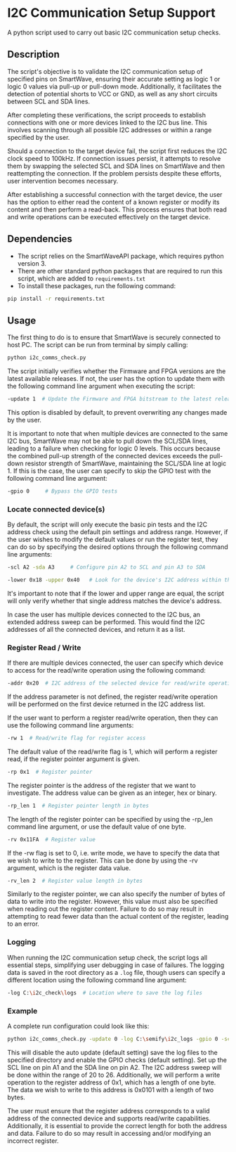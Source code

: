 # I2C Communication Setup Support
A python script used to carry out basic I2C communication setup checks.

## Description
The script's objective is to validate the I2C communication setup of specified pins on SmartWave, ensuring their accurate 
setting as logic 1 or logic 0 values via pull-up or pull-down mode. Additionally, it facilitates the detection of 
potential shorts to VCC or GND, as well as any short circuits between SCL and SDA lines.

After completing these verifications, the script proceeds to establish connections with one or more devices linked to 
the I2C bus line. This involves scanning through all possible I2C addresses or within a range specified by the user.

Should a connection to the target device fail, the script first reduces the I2C clock speed to 100kHz. 
If connection issues persist, it attempts to resolve them by swapping the selected SCL and SDA lines on SmartWave 
and then reattempting the connection. If the problem persists despite these efforts, user intervention becomes necessary.

After establishing a successful connection with the target device, the user has the option to either read the content of
a known register or modify its content and then perform a read-back. This process ensures that both read and write 
operations can be executed effectively on the target device.

## Dependencies
- The script relies on the SmartWaveAPI package, which requires python version 3.
- There are other standard python packages that are required to run this script, which are added to `requirements.txt` 
- To install these packages, run the following command:
```bash
pip install -r requirements.txt
```

## Usage
The first thing to do is to ensure that SmartWave is securely connected to host PC. 
The script can be run from terminal by simply calling:
```bash
python i2c_comms_check.py
```
The script initially verifies whether the Firmware and FPGA versions are the latest available releases. If not, the 
user has the option to update them with the following command line argument when executing the script:
```bash
-update 1  # Update the Firmware and FPGA bitstream to the latest release
```
This option is disabled by default, to prevent overwriting any changes made by the user.

It is important to note that when multiple devices are connected to the same I2C bus, SmartWave may not be able to pull 
down the SCL/SDA lines, leading to a failure when checking for logic 0 levels. This occurs because the combined pull-up 
strength of the connected devices exceeds the pull-down resistor strength of SmartWave, maintaining the SCL/SDA line at 
logic 1.
If this is the case, the user can specify to skip the GPIO test with the following command line argument:
```bash
-gpio 0     # Bypass the GPIO tests
```
### Locate connected device(s)
By default, the script will only execute the basic pin tests and the I2C address check using the default pin settings 
and address range. However, if the user wishes to modify the default values or run the register test, they can do so by 
specifying the desired options through the following command line arguments:
```bash
-scl A2 -sda A3     # Configure pin A2 to SCL and pin A3 to SDA
```
```bash
-lower 0x18 -upper 0x40   # Look for the device's I2C address within the range of 0x18 - 0x40 
```
It's important to note that if the lower and upper range are equal, the script will only verify whether that single 
address matches the device's address.

In case the user has multiple devices connected to the I2C bus, an extended address sweep can be performed.
This would find the I2C addresses of all the connected devices, and return it as a list.

### Register Read / Write
If there are multiple devices connected, the user can specify which device to access for the read/write operation using 
the following command:
```bash
-addr 0x20  # I2C address of the selected device for read/write operation
```
If the address parameter is not defined, the register read/write operation will be performed on the first device 
returned in the I2C address list.

If the user want to perform a register read/write operation, then they can use the following command line arguments:
```bash
-rw 1  # Read/write flag for register access
```
The default value of the read/write flag is 1, which will perform a register read, if the register pointer argument is given.

```bash
-rp 0x1  # Register pointer 
```
The register pointer is the address of the register that we want to investigate. The address value can be given as
an integer, hex or binary.

```bash
-rp_len 1  # Register pointer length in bytes
```
The length of the register pointer can be specified by using the -rp_len command line argument, or use the default value
of one byte. 

```bash
-rv 0x11FA  # Register value 
```
If the -rw flag is set to 0, i.e. write mode, we have to specify the data that we wish to write to the register.
This can be done by using the -rv argument, which is the register data value.

```bash
-rv_len 2  # Register value length in bytes
```
Similarly to the register pointer, we can also specify the number of bytes of data to write into the register. 
However, this value must also be specified when reading out the register content. Failure to do so may result in 
attempting to read fewer data than the actual content of the register, leading to an error.

### Logging
When running the I2C communication setup check,  the script logs all essential steps, simplifying user debugging in 
case of failures. The logging data is saved in the root directory as a `.log` file, though users can specify a different 
location using the following command line argument:
```bash
-log C:\i2c_check\logs  # Location where to save the log files
```

### Example
A complete run configuration could look like this:
```bash
python i2c_comms_check.py -update 0 -log C:\semify\i2c_logs -gpio 0 -scl A1 -sda A2 -lower 0x18 -upper 0x40 -addr 0x20 -rw 0 -rp 0x1 -rp_len 1 -rv 0x0101 -rv_len 2
```
This will disable the auto update (default setting) save the log files to the specified directory and enable the GPIO 
checks (default setting). Set up the SCL line on pin A1 and the SDA line on pin A2. 
The I2C address sweep will be done within the range of 20 to 26. Additionally, we will perform a write operation to the 
register address of 0x1, which has a length of one byte. The data we wish to write to this address is 0x0101 with a 
length of two bytes.

The user must ensure that the register address corresponds to a valid address of the connected device and supports
read/write capabilities. Additionally, it is essential to provide the correct length for both the address 
and data. Failure to do so may result in accessing and/or modifying an incorrect register.
